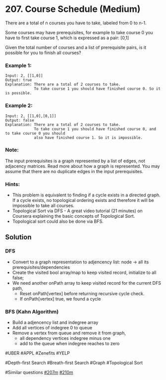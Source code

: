# 207. Course Schedule (Medium)

There are a total of n courses you have to take, labeled from 0 to n-1.

Some courses may have prerequisites, for example to take course 0 you have to first take course 1, which is expressed as a pair: [0,1]

Given the total number of courses and a list of prerequisite pairs, is it possible for you to finish all courses?

### Example 1:
```
Input: 2, [[1,0]] 
Output: true
Explanation: There are a total of 2 courses to take. 
             To take course 1 you should have finished course 0. So it is possible.
```

### Example 2:
```
Input: 2, [[1,0],[0,1]]
Output: false
Explanation: There are a total of 2 courses to take. 
             To take course 1 you should have finished course 0, and to take course 0 you should
             also have finished course 1. So it is impossible.
```
### Note:
The input prerequisites is a graph represented by a list of edges, not adjacency matrices. Read more about how a graph is represented.
You may assume that there are no duplicate edges in the input prerequisites.

### Hints:
- This problem is equivalent to finding if a cycle exists in a directed graph. If a cycle exists, no topological ordering exists and therefore it will be impossible to take all courses.
- Topological Sort via DFS - A great video tutorial (21 minutes) on Coursera explaining the basic concepts of Topological Sort.
- Topological sort could also be done via BFS.

## Solution
### DFS
- Convert to a graph representation to adjencency list: node -> all its prerequisites/dependencies
- Create the visited bool array/map to keep visited record, initialize to all false;
- We need another onPath array to keep visited record for the current DFS path, 
  - Reset onPath[vertex] before returning recursive cycle check.
  - If onPath[vertex] true, we found a cycle

### BFS (Kahn Algorithm)
- Build a adjencency list and indegree array
- Add all vertices of indegree 0 to queue
- Remove a vertex from queue and remove it from graph,
  - all dependency vertices indegree minus one
  - add to the queue when indegree reaches to zero

#UBER #APPL #Zenefits #YELP

#Depth-first Search #Breath-first Search #Graph #Topological Sort

#Similar questions [#207m](../p207m/README.md) [#210m](../p210m/README.md)
